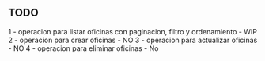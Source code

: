 
## TODO

 1 - operacion para listar oficinas con paginacion, filtro y ordenamiento - WIP     
 2 - operacion para crear oficinas - NO
 3 - operacion para actualizar oficinas - NO
 4 - operacion para eliminar oficinas - No
   


